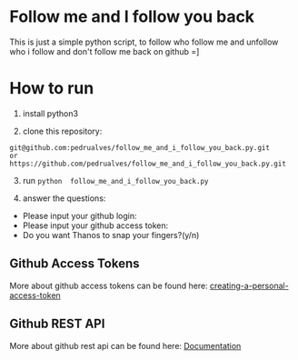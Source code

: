 # Follow me and I follow you back

This is just a simple python script, to follow who follow me and unfollow who i follow and don't follow me back on github =]

# How to run

1. install python3

2. clone this repository: 
```
git@github.com:pedrualves/follow_me_and_i_follow_you_back.py.git
or
https://github.com/pedrualves/follow_me_and_i_follow_you_back.py.git
```

3. run ```python  follow_me_and_i_follow_you_back.py```

4. answer the questions:
- Please input your github login:
- Please input your github access token:
- Do you want Thanos to snap your fingers?(y/n)

## Github Access Tokens

More about github access tokens can be found here: [creating-a-personal-access-token](https://docs.github.com/en/github/authenticating-to-github/creating-a-personal-access-token)

## Github REST API

More about github rest api can be found here: [Documentation](https://docs.github.com/en/rest)
